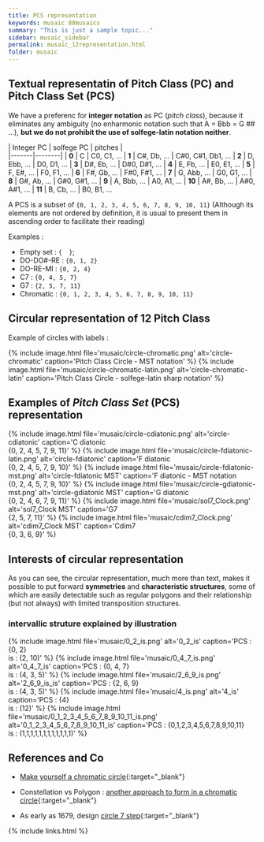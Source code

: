 ```yaml
---
title: PCS representation
keywords: musaic 88musaics
summary: "This is just a sample topic..."
sidebar: musaic_sidebar
permalink: musaic_12representation.html
folder: musaic
---
```



## Textual representatin of Pitch Class (PC) and Pitch Class Set (PCS)

We have a preferenc for **integer notation** as PC (*pitch class*), because it eliminates any ambiguity (no enharmonic notation such that A = Bbb = G ## ...), **but we do not prohibit the use of solfege-latin notation neither**.

| Integer PC | solfege PC | pitches |  
|-------|--------|
| **0** | C | C0, C1, ...
| **1** | C#, Db, ... | C#0, C#1, Db1, ...
| **2** | D, Ebb, ... | D0, D1, ...
| **3** | D#, Eb, ... | D#0, D#1, ...
| **4** | E, Fb, ... | E0, E1, ...
| **5** | F, E#, ... | F0, F1, ...
| **6** | F#, Gb, ... | F#0, F#1, ...
| **7** | G, Abb, ... | G0, G1, ...
| **8** | G#, Ab, ... | G#0, G#1, ...
| **9** | A, Bbb, ... | A0, A1, ...
| **10** | A#, Bb, ... | A#0, A#1, ...
| **11** | B, Cb, ... | B0, B1, ...

A PCS is a subset of `{0, 1, 2, 3, 4, 5, 6, 7, 8, 9, 10, 11}` (Although its elements are not ordered by definition, it is usual to present them in ascending order to facilitate their reading)

Examples :

  * Empty set : `{  }`;
  * DO-DO#-RE : `{0, 1, 2}`
  * DO-RE-MI  : `{0, 2, 4}`
  * C7        : `{0, 4, 5, 7}`
  * G7        : `{2, 5, 7, 11}`
  * Chromatic : `{0, 1, 2, 3, 4, 5, 6, 7, 8, 9, 10, 11}`

## Circular representation of 12 Pitch Class 

Example of circles with labels :

{% include image.html file='musaic/circle-chromatic.png' alt='circle-chromatic' caption='Pitch Class Circle - MST notation' %}
{% include image.html file='musaic/circle-chromatic-latin.png' alt='circle-chromatic-latin' caption='Pitch Class Circle - solfege-latin sharp notation' %}


## Examples of *Pitch Class Set* (PCS) representation

{% include image.html file='musaic/circle-cdiatonic.png' alt='circle-cdiatonic' caption='C diatonic<br/> &#123;0, 2, 4, 5, 7, 9, 11&#125;' %}
{% include image.html file='musaic/circle-fdiatonic-latin.png' alt='circle-fdiatonic' caption='F diatonic<br/> &#123;0, 2, 4, 5, 7, 9, 10&#125;' %}
{% include image.html file='musaic/circle-fdiatonic-mst.png' alt='circle-fdiatonic MST' caption='F diatonic - MST notation<br/> &#123;0, 2, 4, 5, 7, 9, 10&#125;' %}
{% include image.html file='musaic/circle-gdiatonic-mst.png' alt='circle-gdiatonic MST' caption='G diatonic<br/> &#123;0, 2, 4, 6, 7, 9, 11&#125;' %}
{% include image.html file='musaic/sol7_Clock.png' alt='sol7_Clock MST' caption='G7<br/> &#123;2, 5, 7, 11&#125;' %}
{% include image.html file='musaic/cdim7_Clock.png' alt='cdim7_Clock MST' caption='Cdim7<br/> &#123;0, 3, 6, 9&#125;' %}


## Interests of circular representation

As you can see, the circular representation, much more than text, makes it possible to put forward **symmetries** and **characteristic structures**, some of which are easily detectable such as regular polygons and their relationship (but not always) with limited transposition structures.

### intervallic struture explained by illustration 

{% include image.html file='musaic/0_2_is.png' alt='0_2_is' caption='PCS : {0, 2}<br/> is : (2, 10)' %}
{% include image.html file='musaic/0_4_7_is.png' alt='0_4_7_is' caption='PCS : {0, 4, 7}<br/> is : (4, 3, 5)' %}
{% include image.html file='musaic/2_6_9_is.png' alt='2_6_9_is_is' caption='PCS : {2, 6, 9}<br/> is : (4, 3, 5)' %}
{% include image.html file='musaic/4_is.png' alt='4_is' caption='PCS : {4}<br/> is : (12)' %}
{% include image.html file='musaic/0_1_2_3_4_5_6_7_8_9_10_11_is.png' alt='0_1_2_3_4_5_6_7_8_9_10_11_is' caption='PCS : {0,1,2,3,4,5,6,7,8,9,10,11}<br/> is : (1,1,1,1,1,1,1,1,1,1,1,1)' %}

## References and Co


*  [Make yourself a chromatic circle](http://solomonsmusic.net/clock.htm){:target="_blank"}

*  Constellation vs Polygon : [another approach to form in a chromatic circle](https://en.wikipedia.org/wiki/Chromatic_circle){:target="_blank"}

*  As early as 1679, design [circle 7 step](https://en.wikipedia.org/wiki/Circle_of_fifths){:target="_blank"}


{% include links.html %}
